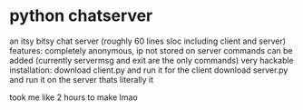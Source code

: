 # python chatserver

an itsy bitsy chat server (roughly 60 lines sloc including client and server)
features:
	completely anonymous, ip not stored on server
	commands can be added (currently servermsg and exit are the only commands)
	very hackable
installation:
	download client.py and run it for the client
	download server.py and run it on the server
	thats literally it

took me like 2 hours to make lmao
